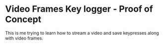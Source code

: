 # Video Frames Key logger - Proof of Concept

This is me trying to learn how to stream a video and save keypresses along with video frames.

